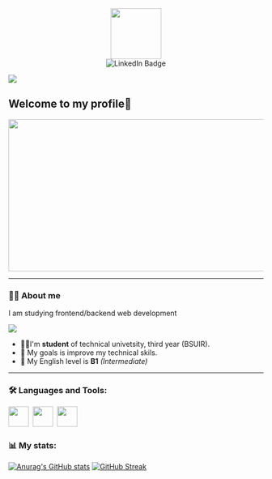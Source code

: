 
<div id="header" align="center">
  <img src="https://media4.giphy.com/media/v1.Y2lkPTc5MGI3NjExODFyMnBpZXNzMmo3d2tubXF5dmd0ZHh4Mmt5MGN5Nmt6aTRteTNhOCZlcD12MV9pbnRlcm5hbF9naWZfYnlfaWQmY3Q9Zw/2IudUHdI075HL02Pkk/giphy.gif" width="100"/>
</div>
<div id="badges" align="center">
  <img src="https://img.shields.io/badge/https%3A%2F%2Fwww.linkedin.com%2Fin%2Fkonstantsin-romanov-10b163355%2F?style=for-the-badge&label=Linkedin&labelColor=%23B0E0E6&color=%2300BFFF" alt="LinkedIn Badge"/>
</div>


![](https://komarev.com/ghpvc/?username=Rokastet&color=blue)

## Welcome to my profile👋
<div align="center">
  <img src="https://media4.giphy.com/media/v1.Y2lkPTc5MGI3NjExbTN6ZXk0NThmN2IxdjJzcHF3NWtkcXM2Z2llMW8xczJldWR4bHU2dSZlcD12MV9pbnRlcm5hbF9naWZfYnlfaWQmY3Q9Zw/L8K62iTDkzGX6/giphy.gif" width="600" height="300"/>
</div>

********* 
### 👨‍💻 About me
I am studying frontend/backend web development

<img src="https://media4.giphy.com/media/v1.Y2lkPTc5MGI3NjExeWg4bWZ3eHdwenVrd2hwbGo5dzhjODNzZm5xaHhvdm81ZWJ0YXA3NCZlcD12MV9pbnRlcm5hbF9naWZfYnlfaWQmY3Q9Zw/3oKIPnAiaMCws8nOsE/giphy.gif">

- 👨‍🎓I'm **student** of technical univetsity, third year (BSUIR).
- 🥅 My goals is improve my technical skils.
- 📝 My English level is **B1** *(Intermediate)*

---
### 🛠️ Languages and Tools:
<div>
  <img src="https://cdn.jsdelivr.net/gh/devicons/devicon@latest/icons/javascript/javascript-original.svg" width="40" height="40"/>&nbsp;
  <img src="https://cdn.jsdelivr.net/gh/devicons/devicon@latest/icons/css3/css3-original-wordmark.svg"  width="40" height="40"/>&nbsp;
  <img src="https://cdn.jsdelivr.net/gh/devicons/devicon@latest/icons/html5/html5-original-wordmark.svg"  width="40" height="40"/>&nbsp;
</div>

### 📊 My stats:
[![Anurag's GitHub stats](https://github-readme-stats.vercel.app/apiRokastet=anuraghazra)](https://github.com/anuraghazra/github-readme-stats)
[![GitHub Streak](https://streak-stats.demolab.com?user=Rokastet&theme=telegram&hide_border=true&border_radius=5&short_numbers=true&hide_longest_streak=true)](https://git.io/streak-stats)

<!--
**Rokastet/Rokastet** is a ✨ _special_ ✨ repository because its `README.md` (this file) appears on your GitHub profile.

Here are some ideas to get you started:

- 🔭 I’m currently working on ...
- 🌱 I’m currently learning ...
- 👯 I’m looking to collaborate on ...
- 🤔 I’m looking for help with ...
- 💬 Ask me about ...
- 📫 How to reach me: ...
- 😄 Pronouns: ...
- ⚡ Fun fact: ...
-->
